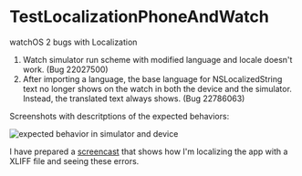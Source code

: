 # TestLocalizationPhoneAndWatch

watchOS 2 bugs with Localization

1. Watch simulator run scheme with modified language and locale doesn't work. (Bug 22027500)
2. After importing a language, the base language for NSLocalizedString text no longer shows on the watch in both the device and the simulator. Instead, the translated text always shows. (Bug 22786063)

Screenshots with descritptions of the expected behaviors:

![expected behavior in simulator and device](http://i.imgur.com/Jp1504Z.png)

I have prepared a [screencast](https://www.youtube.com/watch?v=nKH54aIMtT8) that shows how I'm localizing the app with a XLIFF file and seeing these errors.
